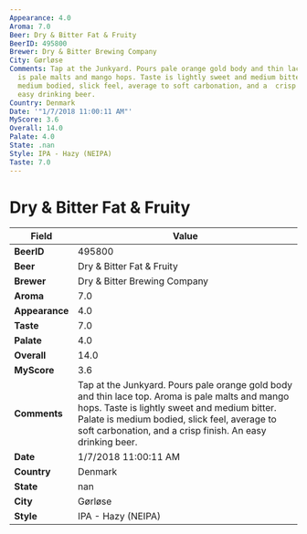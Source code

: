 ```yaml
---
Appearance: 4.0
Aroma: 7.0
Beer: Dry & Bitter Fat & Fruity
BeerID: 495800
Brewer: Dry & Bitter Brewing Company
City: Gørløse
Comments: Tap at the Junkyard. Pours pale orange gold body and thin lace top. Aroma
  is pale malts and mango hops. Taste is lightly sweet and medium bitter. Palate is
  medium bodied, slick feel, average to soft carbonation, and a  crisp finish. An
  easy drinking beer.
Country: Denmark
Date: '"1/7/2018 11:00:11 AM"'
MyScore: 3.6
Overall: 14.0
Palate: 4.0
State: .nan
Style: IPA - Hazy (NEIPA)
Taste: 7.0
---
```


# Dry & Bitter Fat & Fruity

| Field         | Value |
|---------------|-------|
| **BeerID** | 495800 |
| **Beer** | Dry & Bitter Fat & Fruity |
| **Brewer** | Dry & Bitter Brewing Company |
| **Aroma** | 7.0 |
| **Appearance** | 4.0 |
| **Taste** | 7.0 |
| **Palate** | 4.0 |
| **Overall** | 14.0 |
| **MyScore** | 3.6 |
| **Comments** | Tap at the Junkyard. Pours pale orange gold body and thin lace top. Aroma is pale malts and mango hops. Taste is lightly sweet and medium bitter. Palate is medium bodied, slick feel, average to soft carbonation, and a  crisp finish. An easy drinking beer. |
| **Date** | 1/7/2018 11:00:11 AM |
| **Country** | Denmark |
| **State** | nan |
| **City** | Gørløse |
| **Style** | IPA - Hazy (NEIPA) |
